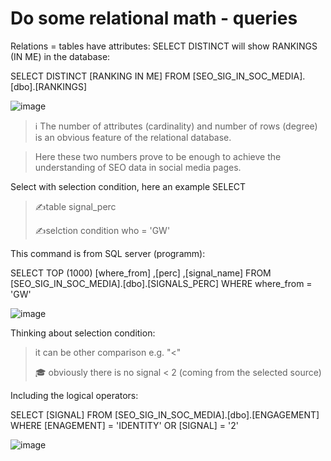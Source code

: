 # Do some relational math - queries

Relations = tables have attributes:
SELECT DISTINCT will show RANKINGS (IN ME) in the database:

SELECT DISTINCT [RANKING IN ME]
  FROM [SEO_SIG_IN_SOC_MEDIA].[dbo].[RANKINGS]
  
![image](https://github.com/jacekturek/RELATIONAL_SIG_DATABASE/assets/62720909/c2a3e9de-c2b3-4aca-9c94-1bb6b5f9e1f8)

> ℹ️ The number of attributes (cardinality) and number of rows (degree) is an obvious feature of the relational database.

> Here these two numbers prove to be enough to achieve the understanding of SEO data in social media pages.

Select with selection condition, here an example
SELECT
> ✍️table signal_perc
> 
> ✍️selction condition who = 'GW'

This command is from SQL server (programm):

SELECT TOP (1000) [where_from]
      ,[perc]
      ,[signal_name]
  FROM [SEO_SIG_IN_SOC_MEDIA].[dbo].[SIGNALS_PERC]
  WHERE where_from = 'GW'
  
![image](https://github.com/jacekturek/RELATIONAL_SIG_DATABASE/assets/62720909/39f03a50-65cd-44f8-b5cb-2a76e9b2a36e)

Thinking about selection condition:
> it can be other comparison e.g. "<"
> 
> 🎓 obviously there is no signal < 2 (coming from the selected source)

Including the logical operators:

SELECT [SIGNAL]
  FROM [SEO_SIG_IN_SOC_MEDIA].[dbo].[ENGAGEMENT]
  WHERE [ENAGEMENT] = 'IDENTITY' OR [SIGNAL] = '2'

  ![image](https://github.com/jacekturek/RELATIONAL_SIG_DATABASE/assets/62720909/745194cc-3fd5-417f-a9a1-436f67269fa6)
